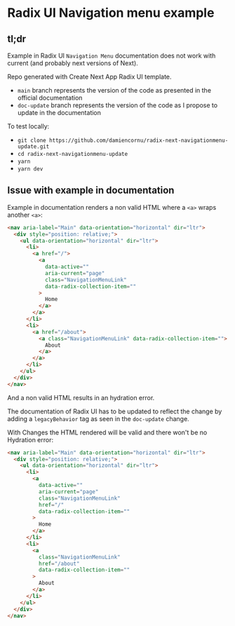 # Radix UI Navigation menu example

## tl;dr

Example in Radix UI `Navigation Menu` documentation does not work with current (and probably next versions of Next).

Repo generated with Create Next App Radix UI template.

- `main` branch represents the version of the code as presented in the official documentation
- `doc-update` branch represents the version of the code as I propose to update in the documentation

To test locally:

- `git clone https://github.com/damiencornu/radix-next-navigationmenu-update.git`
- `cd radix-next-navigationmenu-update`
- `yarn`
- `yarn dev`

## Issue with example in documentation

Example in documentation renders a non valid HTML where a `<a>` wraps another `<a>`:

```html
<nav aria-label="Main" data-orientation="horizontal" dir="ltr">
  <div style="position: relative;">
    <ul data-orientation="horizontal" dir="ltr">
      <li>
        <a href="/">
          <a
            data-active=""
            aria-current="page"
            class="NavigationMenuLink"
            data-radix-collection-item=""
          >
            Home
          </a>
        </a>
      </li>
      <li>
        <a href="/about">
          <a class="NavigationMenuLink" data-radix-collection-item="">
            About
          </a>
        </a>
      </li>
    </ul>
  </div>
</nav>
```

And a non valid HTML results in an hydration error.

The documentation of Radix UI has to be updated to reflect the change by adding a `legacyBehavior` tag as seen in the `doc-update` change.

With Changes the HTML rendered will be valid and there won't be no Hydration error:

```html
<nav aria-label="Main" data-orientation="horizontal" dir="ltr">
  <div style="position: relative;">
    <ul data-orientation="horizontal" dir="ltr">
      <li>
        <a
          data-active=""
          aria-current="page"
          class="NavigationMenuLink"
          href="/"
          data-radix-collection-item=""
        >
          Home
        </a>
      </li>
      <li>
        <a
          class="NavigationMenuLink"
          href="/about"
          data-radix-collection-item=""
        >
          About
        </a>
      </li>
    </ul>
  </div>
</nav>
```
